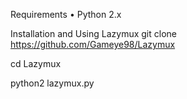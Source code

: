 Requirements
• Python 2.x

Installation and Using Lazymux
git clone https://github.com/Gameye98/Lazymux

cd Lazymux

python2 lazymux.py
